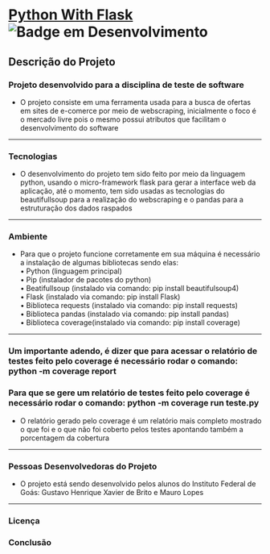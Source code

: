 
# [Python With Flask](https://flask.palletsprojects.com/en/2.1.x/) ![Badge em Desenvolvimento](http://img.shields.io/static/v1?label=STATUS&message=EM%20DESENVOLVIMENTO&color=GREEN&style=for-the-badge)

## Descrição do Projeto
### Projeto desenvolvido para a disciplina de teste de software
* O projeto consiste em uma ferramenta usada para a busca de ofertas em sites de e-comerce por meio de webscraping, inicialmente o foco é o mercado livre pois o mesmo possui atributos que facilitam o desenvolvimento do software 

<hr>

### Tecnologias
* O desenvolvimento do projeto tem sido feito por meio da linguagem python, usando o micro-framework flask para gerar a interface web da aplicação, até o momento, tem sido usadas as tecnologias do beautifullsoup para a realização do webscraping e o pandas para a estruturação dos dados raspados

<hr>

### Ambiente
* Para que o projeto funcione corretamente em sua máquina é necessário a instalação de algumas bibliotecas sendo elas:<br>
  • Python (linguagem principal)<br>
  • Pip (instalador de pacotes do python)<br>
  • Beatifullsoup (instalado via comando: pip install beautifulsoup4)<br>
  • Flask (instalado via comando: pip install Flask)<br>
  • Biblioteca requests (instalado via comando: pip install requests)<br>
  • Biblioteca pandas (instalado via comando: pip install pandas)<br>
  • Biblioteca coverage(instalado via comando: pip install coverage)<br>
<hr>

### Um importante adendo, é dizer que para acessar o relatório de testes feito pelo coverage é necessário rodar o comando: python -m coverage report<br>
### Para que se gere um relatório de testes feito pelo coverage é necessário rodar o comando: python -m coverage run teste.py<br>
* O relatório gerado pelo coverage é um relatório mais completo mostrado o que foi e o que não foi coberto pelos testes apontando também a porcentagem da cobertura

<hr>

### Pessoas Desenvolvedoras do Projeto
* O projeto está sendo desenvolvido pelos alunos do Instituto Federal de Goás: Gustavo Henrique Xavier de Brito e Mauro Lopes

<hr>

### Licença
### Conclusão
